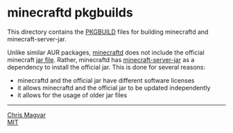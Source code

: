# minecraftd pkgbuilds

This directory contains the [PKGBUILD][pkgbuild] files for building minecraftd
and minecraft-server-jar.

Unlike similar AUR packages, [minecraftd][aur] does not include the official
minecraft [jar file][mcjar]. Rather, minecraftd has
[minecraft-server-jar][aurjar] as a dependency to install the official jar.
This is done for several reasons:

- minecraftd and the official jar have different software licenses
- it allows minecraftd and the official jar to be updated independently
- it allows for the usage of older jar files

----
[Chris Magyar](https://mags.zone)\
[MIT](https://opensource.org/licenses/MIT)

[pkgbuild]: https://wiki.archlinux.org/title/PKGBUILD
[aur]: https://aur.archlinux.org/packages/minecraftd
[aurjar]: https://aur.archlinux.org/packages/minecraft-server-jar
[mcjar]: https://www.minecraft.net/en-us/download/server

<!--metadata:
author: Chris Magyar <c.magyar.ec@gmail.com>
description: minecraftd and minecraft-server-jar pkgbuild files
keywords: minecraft-server, minecraftd, aur, pkgbuild
css: ../../css/main.css
-->
